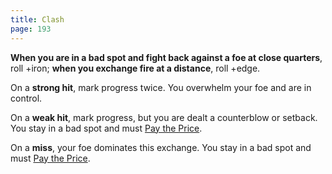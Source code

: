 ```yaml
---
title: Clash
page: 193
---
```


**When you are in a bad spot and fight back against a foe at close quarters**, roll +iron; **when you exchange fire at a distance**, roll +edge.

On a **strong hit**, mark progress twice. You overwhelm your foe and are in control.

On a **weak hit**, mark progress, but you are dealt a counterblow or setback. You stay in a bad spot and must [Pay the Price](starforged/moves/fate/pay_the_price).

On a **miss**, your foe dominates this exchange. You stay in a bad spot and must [Pay the Price](starforged/moves/fate/pay_the_price).
